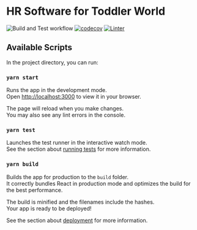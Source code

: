 # HR Software for Toddler World

![Build and Test workflow](https://github.com/aheedshah/toddler-world-hr/actions/workflows/build_test_react.yml/badge.svg)
[![codecov](https://codecov.io/gh/aheedshah/toddler-world-hr/graph/badge.svg?token=QOFBQ3EMDO)](https://codecov.io/gh/aheedshah/toddler-world-hr)
[![Linter](https://github.com/aheedshah/toddler-world/actions/workflows/linter.yml/badge.svg)](https://github.com/marketplace/actions/super-linter)

## Available Scripts

In the project directory, you can run:

### `yarn start`

Runs the app in the development mode.\
Open [http://localhost:3000](http://localhost:3000) to view it in your browser.

The page will reload when you make changes.\
You may also see any lint errors in the console.

### `yarn test`

Launches the test runner in the interactive watch mode.\
See the section about [running tests](https://facebook.github.io/create-react-app/docs/running-tests) for more information.

### `yarn build`

Builds the app for production to the `build` folder.\
It correctly bundles React in production mode and optimizes the build for the best performance.

The build is minified and the filenames include the hashes.\
Your app is ready to be deployed!

See the section about [deployment](https://facebook.github.io/create-react-app/docs/deployment) for more information.